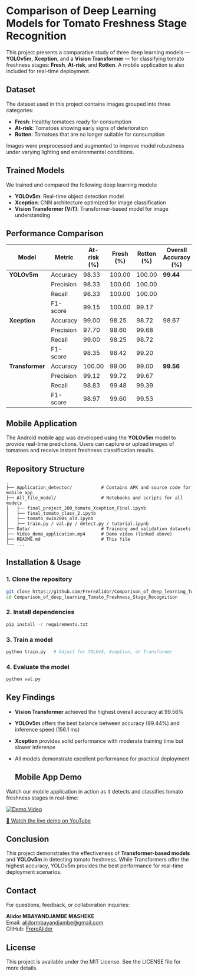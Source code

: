 # Comparison of Deep Learning Models for Tomato Freshness Stage Recognition

This project presents a comparative study of three deep learning models — **YOLOv5m**, **Xception**, and a **Vision Transformer** — for classifying tomato freshness stages: **Fresh**, **At-risk**, and **Rotten**. A mobile application is also included for real-time deployment.

## Dataset

The dataset used in this project contains images grouped into three categories:

- **Fresh**: Healthy tomatoes ready for consumption
- **At-risk**: Tomatoes showing early signs of deterioration
- **Rotten**: Tomatoes that are no longer suitable for consumption

Images were preprocessed and augmented to improve model robustness under varying lighting and environmental conditions.

## Trained Models

We trained and compared the following deep learning models:

- **YOLOv5m**: Real-time object detection model
- **Xception**: CNN architecture optimized for image classification
- **Vision Transformer (ViT)**: Transformer-based model for image understanding

## Performance Comparison

| Model | Metric | At-risk (%) | Fresh (%) | Rotten (%) | Overall Accuracy (%) | Training Time | Prediction Time/Image |
|-------|--------|-------------|-----------|------------|---------------------|---------------|----------------------|
| **YOLOv5m** | Accuracy | 98.33 | 100.00 | 100.00 | **99.44** | 2h 33m | 156.1 ms |
| | Precision | 98.33 | 100.00 | 100.00 | | | |
| | Recall | 98.33 | 100.00 | 100.00 | | | |
| | F1-score | 99.15 | 100.00 | 99.17 | | | |
| **Xception** | Accuracy | 99.00 | 98.25 | 98.72 | 98.67 | 1h 46m | 762.0 ms |
| | Precision | 97.70 | 98.60 | 99.68 | | | |
| | Recall | 99.00 | 98.25 | 98.72 | | | |
| | F1-score | 98.35 | 98.42 | 99.20 | | | |
| **Transformer** | Accuracy | 100.00 | 99.00 | 99.00 | **99.56** | 4h 40m | 33.9 ms |
| | Precision | 99.12 | 99.72 | 99.67 | | | |
| | Recall | 98.83 | 99.48 | 99.39 | | | |
| | F1-score | 98.97 | 99.60 | 99.53 | | | |

## Mobile Application

The Android mobile app was developed using the **YOLOv5m** model to provide real-time predictions. Users can capture or upload images of tomatoes and receive instant freshness classification results.

## Repository Structure

```
.
├── Application_detector/           # Contains APK and source code for mobile app
├── All_file_model/                 # Notebooks and scripts for all models
│   ├── final_project_200_tomato_Xception_Final.ipynb
│   ├── final_tomato_class_2.ipynb
│   ├── tomato_swin200s_old.ipynb
│   ├── train.py / val.py / detect.py / tutorial.ipynb
├── Data/                           # Training and validation datasets
├── Video_demo_application.mp4      # Demo video (linked above)
├── README.md                       # This file
└── ...
```

## Installation & Usage

### 1. Clone the repository
```bash
git clone https://github.com/FrereAlidor/Comparison_of_deep_learning_Tomato_Freshness_Stage_Recognition.git
cd Comparison_of_deep_learning_Tomato_Freshness_Stage_Recognition
```

### 2. Install dependencies
```bash
pip install -r requirements.txt
```

### 3. Train a model
```bash
python train.py   # Adjust for YOLOv5, Xception, or Transformer
```

### 4. Evaluate the model
```bash
python val.py
```

## Key Findings

- **Vision Transformer** achieved the highest overall accuracy at 99.56%
- **YOLOv5m** offers the best balance between accuracy (99.44%) and inference speed (156.1 ms)
- **Xception** provides solid performance with moderate training time but slower inference
- All models demonstrate excellent performance for practical deployment

  ## Mobile App Demo

Watch our mobile application in action as it detects and classifies tomato freshness stages in real-time:

[![Demo Video](https://img.youtube.com/vi/PNju0ZqShmw/maxresdefault.jpg)](https://youtube.com/shorts/PNju0ZqShmw)

[🎥 Watch the live demo on YouTube](https://youtube.com/shorts/PNju0ZqShmw)

## Conclusion

This project demonstrates the effectiveness of **Transformer-based models** and **YOLOv5m** in detecting tomato freshness. While Transformers offer the highest accuracy, YOLOv5m provides the best performance for real-time deployment scenarios.

## Contact

For questions, feedback, or collaboration inquiries:

**Alidor MBAYANDJAMBE MASHEKE**  
Email: [alidormbayandjambe@gmail.com](mailto:alidormbayandjambe@gmail.com)  
GitHub: [FrereAlidor](https://github.com/FrereAlidor)

## License

This project is available under the MIT License. See the LICENSE file for more details.
